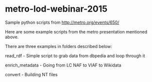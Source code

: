 # metro-lod-webinar-2015
Sample python scripts from http://metro.org/events/650/


Here are some example scripts from the metro presentation mentioned above.

There are three examples in folders described below:

read_rdf - Simple script to grab data from dbpedia and loop through it

enrich_metadata - Going from LC NAF to VIAF to Wikidata

convert - Building NT files


